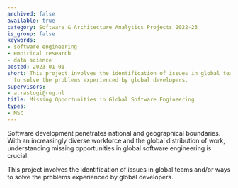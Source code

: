 ```yaml
---
archived: false
available: true
category: Software & Architecture Analytics Projects 2022-23
is_group: false
keywords:
- software engineering
- empirical research
- data science
posted: 2023-01-01
short: This project involves the identification of issues in global teams and/or ways
  to solve the problems experienced by global developers.
supervisors:
- a.rastogi@rug.nl
title: Missing Opportunities in Global Software Engineering
types:
- MSc
---
```


Software development penetrates national and geographical boundaries. With an increasingly diverse workforce and the global distribution of work, understanding missing opportunities in global software engineering is crucial.

This project involves the identification of issues in global teams and/or ways to solve the problems experienced by global developers.